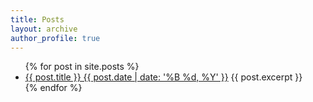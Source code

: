 ```yaml
---
title: Posts
layout: archive
author_profile: true
---
```


<ul>
  {% for post in site.posts %}
    <li>
      <a href="{{ post.url }}">{{ post.title }}
      {{ post.date | date: '%B %d, %Y' }}</a>
      {{ post.excerpt }}
    </li>
  {% endfor %}
</ul>